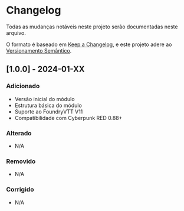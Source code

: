# Changelog

Todas as mudanças notáveis neste projeto serão documentadas neste arquivo.

O formato é baseado em [Keep a Changelog](https://keepachangelog.com/pt-BR/1.0.0/),
e este projeto adere ao [Versionamento Semântico](https://semver.org/lang/pt-BR/).

## [1.0.0] - 2024-01-XX

### Adicionado
- Versão inicial do módulo
- Estrutura básica do módulo
- Suporte ao FoundryVTT V11
- Compatibilidade com Cyberpunk RED 0.88+

### Alterado
- N/A

### Removido
- N/A

### Corrigido
- N/A 